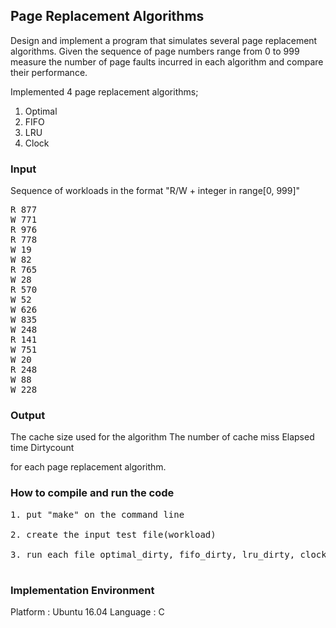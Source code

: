<h2> Page Replacement Algorithms </h2>
Design and implement a program that simulates several page replacement algorithms.
Given the sequence of page numbers range from 0 to 999 measure the number of page faults incurred in each algorithm and compare their performance.

Implemented 4 page replacement algorithms;
1. Optimal
2. FIFO
3. LRU
4. Clock

<h3> Input </h3>
Sequence of workloads in the format "R/W + integer in range[0, 999]"

<pre>
R 877
W 771
R 976
R 778
W 19
W 82
R 765
W 28
R 570
W 52
W 626
W 835
W 248
R 141
W 751
W 20
R 248
W 88
W 228
</pre>

<h3> Output </h3>
The cache size used for the algorithm
The number of cache miss
Elapsed time
Dirtycount

for each page replacement algorithm.

<h3> How to compile and run the code </h3>
<pre>
1. put "make" on the command line <br>
2. create the input test file(workload) <br>
3. run each file optimal_dirty, fifo_dirty, lru_dirty, clock_dirty with inputfile name and cachesize. (ex. ./optimal_dirty workload 100) <br>
</pre>
<h3> Implementation Environment </h3>
Platform : Ubuntu 16.04
Language : C

